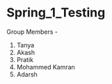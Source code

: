 # Spring_1_Testing
Group Members -
  1. Tanya
  2. Akash
  3. Pratik
  4. Mohammed Kamran
  5. Adarsh
